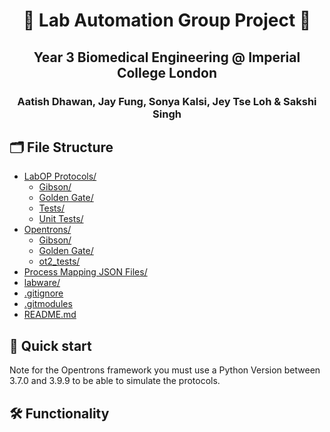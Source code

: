 <h1 align="center">
  🧬 Lab Automation Group Project 🧬
</h1>
<h2 align="center">
  Year 3 Biomedical Engineering @ Imperial College London
</h2>
<h3 align="center">
  Aatish Dhawan, Jay Fung, Sonya Kalsi, Jey Tse Loh & Sakshi Singh 
</h3>

## 🗂 File Structure
- [LabOP Protocols/](/LabOP%20Protocols/)
  - [Gibson/](/BMEY3_LabAutomationGroupProject/LabOPProtocols/Gibson/)
  - [Golden Gate/](/BMEY3_LabAutomationGroupProject/LabOPProtocols/Golden%20Gate/)
  - [Tests/](/BMEY3_LabAutomationGroupProject/LabOPProtocols/Tests/)
  - [Unit Tests/](/BMEY3_LabAutomationGroupProject/LabOPProtocols/Unit%20Tests/)
- [Opentrons/](/BMEY3_LabAutomationGroupProject/Opentrons/)
  - [Gibson/](/BMEY3_LabAutomationGroupProject/Opentrons/Gibson/)
  - [Golden Gate/](/BMEY3_LabAutomationGroupProject/Opentrons/Golden%20Gate/)
  - [ot2_tests/](/BMEY3_LabAutomationGroupProject/Opentrons/ot2_tests/)
- [Process Mapping JSON Files/](/BMEY3_LabAutomationGroupProject/Process%20Mapping%20JSON%20Files/)
- [labware/](/BMEY3_LabAutomationGroupProject/labware/)
- [.gitignore](/BMEY3_LabAutomationGroupProject/.gitignore)
- [.gitmodules](/BMEY3_LabAutomationGroupProject/.gitmodules)
- [README.md](/BMEY3_LabAutomationGroupProject/README.md)

## 🚀 Quick start
Note for the Opentrons framework you must use a Python Version between 3.7.0 and 3.9.9 to be able to simulate the protocols.

## 🛠 Functionality
